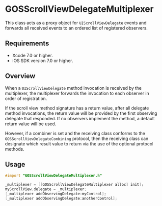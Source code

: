 # GOSScrollViewDelegateMultiplexer

This class acts as a proxy object for `UIScrollViewDelegate` events and forwards all received
events to an ordered list of registered observers.

## Requirements

- Xcode 7.0 or higher.
- iOS SDK version 7.0 or higher.

## Overview

When a `UIScrollViewDelegate` method invocation is received by the multiplexer, the multiplexer
forwards the invocation to each observer in order of registration.

If the scroll view method signature has a return value, after all delegate method invocations,
the return value will be provided by the first observing delegate that responded. If no
observers implement the method, a default return value will be used.

However, if a combiner is set and the receiving class conforms to the
`GOSScrollViewDelegateCombining` protocol, then the receiving class can designate which result
value to return via the use of the optional protocol methods.

## Usage

```objectivec
#import "GOSScrollViewDelegateMultiplexer.h"

_multiplexer = [[GOSScrollViewDelegateMultiplexer alloc] init];
myScrollView.delegate = _multiplexer;
[_multiplexer addObservingDelegate:myControl];
[_multiplexer addObservingDelegate:anotherControl];
```
